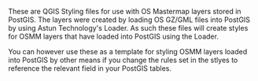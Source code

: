 These are QGIS Styling files for use with OS Mastermap layers stored in PostGIS. 
The layers were created by loading OS GZ/GML files into PostGIS by using Astun Technology's Loader. 
As such these files will create styles for OSMM layers that have loaded into PostGIS using the Loader.  

You can however use these as a template for styling OSMM layers loaded into PostGIS by other means if you change the rules set in the stlyes to reference the relevant field in your PostGIS tables. 


